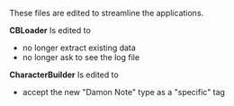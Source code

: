 These files are edited to streamline the applications.

<b>CBLoader</b> Is edited to
- no longer extract existing data
- no longer ask to see the log file<br>

<b>CharacterBuilder</b> Is edited to
- accept the new "Damon Note" type as a "specific" tag


